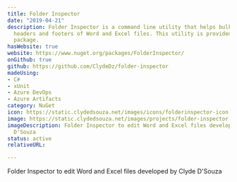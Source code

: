 ```yaml
---
title: Folder Inspector
date: "2019-04-21"
description: Folder Inspector is a command line utility that helps bulk update the
  headers and footers of Word and Excel files. This utility is provided via a NuGet
  package.
hasWebsite: true
website: https://www.nuget.org/packages/FolderInspector/
onGithub: true
github: https://github.com/ClydeDz/folder-inspector
madeUsing:
- C#
- xUnit
- Azure DevOps
- Azure Artifacts
category: NuGet
icon: https://static.clydedsouza.net/images/icons/folderinspector-icon.png
image: https://static.clydedsouza.net/images/projects/folder-inspector.jpg
imageDescription: Folder Inspector to edit Word and Excel files developed by Clyde
  D'Souza
status: active
relativeURL: 

---
```

Folder Inspector to edit Word and Excel files developed by Clyde D'Souza

